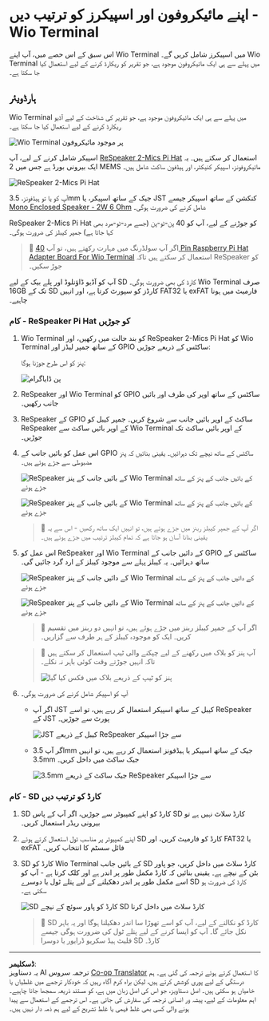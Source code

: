 <!--
CO_OP_TRANSLATOR_METADATA:
{
  "original_hash": "93d352de36526b8990e41dd538100324",
  "translation_date": "2025-08-27T00:31:43+00:00",
  "source_file": "6-consumer/lessons/1-speech-recognition/wio-terminal-microphone.md",
  "language_code": "ur"
}
-->
# اپنے مائیکروفون اور اسپیکرز کو ترتیب دیں - Wio Terminal

اس سبق کے اس حصے میں، آپ اپنے Wio Terminal میں اسپیکرز شامل کریں گے۔ Wio Terminal میں پہلے سے ہی ایک مائیکروفون موجود ہے، جو تقریر کو ریکارڈ کرنے کے لیے استعمال کیا جا سکتا ہے۔

## ہارڈویئر

Wio Terminal میں پہلے سے ہی ایک مائیکروفون موجود ہے، جو تقریر کی شناخت کے لیے آڈیو ریکارڈ کرنے کے لیے استعمال کیا جا سکتا ہے۔

![Wio Terminal پر موجود مائیکروفون](../../../../../translated_images/wio-mic.3f8c843dbe8ad917424037a93e3d25c62634add00a04dd8e091317b5a7a90088.ur.png)

اسپیکر شامل کرنے کے لیے، آپ [ReSpeaker 2-Mics Pi Hat](https://www.seeedstudio.com/ReSpeaker-2-Mics-Pi-HAT.html) استعمال کر سکتے ہیں۔ یہ ایک بیرونی بورڈ ہے جس میں 2 MEMS مائیکروفونز، اسپیکر کنیکٹر، اور ہیڈفون ساکٹ شامل ہیں۔

![ReSpeaker 2-Mics Pi Hat](../../../../../translated_images/respeaker.f5d19d1c6b14ab1676d24ac2764e64fac5339046ae07be8b45ce07633d61b79b.ur.png)

آپ کو یا تو ہیڈفونز، 3.5mm جیک کے ساتھ اسپیکر، یا JST کنکشن کے ساتھ اسپیکر جیسے [Mono Enclosed Speaker - 2W 6 Ohm](https://www.seeedstudio.com/Mono-Enclosed-Speaker-2W-6-Ohm-p-2832.html) شامل کرنے کی ضرورت ہوگی۔

ReSpeaker 2-Mics Pi Hat کو جوڑنے کے لیے، آپ کو 40 پن-ٹو-پن (جسے مرد-ٹو-مرد بھی کہا جاتا ہے) جمپر کیبلز کی ضرورت ہوگی۔

> 💁 اگر آپ سولڈرنگ میں مہارت رکھتے ہیں، تو آپ [40 Pin Raspberry Pi Hat Adapter Board For Wio Terminal](https://www.seeedstudio.com/40-Pin-Raspberry-Pi-Hat-Adapter-Board-For-Wio-Terminal-p-4730.html) استعمال کر سکتے ہیں تاکہ ReSpeaker کو جوڑ سکیں۔

آپ کو آڈیو ڈاؤنلوڈ اور پلے بیک کے لیے SD کارڈ کی بھی ضرورت ہوگی۔ Wio Terminal صرف 16GB تک کے SD کارڈز کو سپورٹ کرتا ہے، اور انہیں FAT32 یا exFAT فارمیٹ میں ہونا چاہیے۔

### کام - ReSpeaker Pi Hat کو جوڑیں

1. Wio Terminal کو بند حالت میں رکھیں، اور ReSpeaker 2-Mics Pi Hat کو Wio Terminal کے ساتھ جمپر لیڈز اور GPIO ساکٹس کے ذریعے جوڑیں:

    پنز کو اس طرح جوڑنا ہوگا:

    ![پن ڈایاگرام](../../../../../translated_images/wio-respeaker-wiring-0.767f80aa6508103880d256cdf99ee7219e190db257c7261e4aec219759dc67b9.ur.png)

1. ReSpeaker اور Wio Terminal کو GPIO ساکٹس کے ساتھ اوپر کی طرف اور بائیں جانب رکھیں۔

1. ReSpeaker کے GPIO ساکٹ کے اوپر بائیں جانب سے شروع کریں۔ جمپر کیبل کو ReSpeaker کے اوپر بائیں ساکٹ سے Wio Terminal کے اوپر بائیں ساکٹ تک جوڑیں۔

1. اس عمل کو بائیں جانب کے GPIO ساکٹس کے ساتھ نیچے تک دہرائیں۔ یقینی بنائیں کہ پنز مضبوطی سے جڑے ہوئے ہیں۔

    ![ReSpeaker کے بائیں جانب کے پنز Wio Terminal کے بائیں جانب کے پنز کے ساتھ جڑے ہوئے](../../../../../translated_images/wio-respeaker-wiring-1.8d894727f2ba24004824ee5e06b83b6d10952550003a3efb603182121521b0ef.ur.png)

    ![ReSpeaker کے بائیں جانب کے پنز Wio Terminal کے بائیں جانب کے پنز کے ساتھ جڑے ہوئے](../../../../../translated_images/wio-respeaker-wiring-2.329e1cbd306e754f8ffe56f9294794f4a8fa123860d76067a79e9ea385d1bf56.ur.png)

    > 💁 اگر آپ کے جمپر کیبلز ربنز میں جڑے ہوئے ہیں، تو انہیں ایک ساتھ رکھیں - اس سے یہ یقینی بنانا آسان ہو جاتا ہے کہ تمام کیبلز ترتیب میں جڑے ہوئے ہیں۔

1. اس عمل کو ReSpeaker اور Wio Terminal کے دائیں جانب کے GPIO ساکٹس کے ساتھ دہرائیں۔ یہ کیبلز پہلے سے موجود کیبلز کے ارد گرد جائیں گی۔

    ![ReSpeaker کے دائیں جانب کے پنز Wio Terminal کے دائیں جانب کے پنز کے ساتھ جڑے ہوئے](../../../../../translated_images/wio-respeaker-wiring-3.75b0be447e2fa9307a6a954f9ae8a71b77e39ada6a5ef1a059d341dc850fd90c.ur.png)

    ![ReSpeaker کے دائیں جانب کے پنز Wio Terminal کے دائیں جانب کے پنز کے ساتھ جڑے ہوئے](../../../../../translated_images/wio-respeaker-wiring-4.aa9cd434d8779437de720cba2719d83992413caed1b620b6148f6c8924889afb.ur.png)

    > 💁 اگر آپ کے جمپر کیبلز ربنز میں جڑے ہوئے ہیں، تو انہیں دو ربنز میں تقسیم کریں۔ ایک کو موجودہ کیبلز کے ہر طرف سے گزاریں۔

    > 💁 آپ پنز کو بلاک میں رکھنے کے لیے چپکنے والی ٹیپ استعمال کر سکتے ہیں تاکہ انہیں جوڑتے وقت کوئی باہر نہ نکلے۔
    >
    > ![پنز کو ٹیپ کے ذریعے بلاک میں فکس کیا گیا](../../../../../translated_images/wio-respeaker-wiring-5.af117c20acf622f3cd656ccd8f4053f8845d6aaa3af164d24cb7dbd54a4bb470.ur.png)

1. آپ کو اسپیکر شامل کرنے کی ضرورت ہوگی۔

    * اگر آپ JST کیبل کے ساتھ اسپیکر استعمال کر رہے ہیں، تو اسے ReSpeaker کے JST پورٹ سے جوڑیں۔

      ![JST کیبل کے ذریعے ReSpeaker سے جڑا اسپیکر](../../../../../translated_images/respeaker-jst-speaker.a441d177809df9458041a2012dd336dbb22c00a5c9642647109d2940a50d6fcc.ur.png)

    * اگر آپ 3.5mm جیک کے ساتھ اسپیکر یا ہیڈفونز استعمال کر رہے ہیں، تو انہیں 3.5mm جیک ساکٹ میں داخل کریں۔

      ![3.5mm جیک ساکٹ کے ذریعے ReSpeaker سے جڑا اسپیکر](../../../../../translated_images/respeaker-35mm-speaker.ad79ef4f128c7751f0abf854869b6b779c90c12ae3e48909944a7e48aeee3c7e.ur.png)

### کام - SD کارڈ کو ترتیب دیں

1. SD کارڈ کو اپنے کمپیوٹر سے جوڑیں، اگر آپ کے پاس SD کارڈ سلاٹ نہیں ہے تو بیرونی ریڈر استعمال کریں۔

1. اپنے کمپیوٹر پر مناسب ٹول استعمال کرتے ہوئے SD کارڈ کو فارمیٹ کریں، اور FAT32 یا exFAT فائل سسٹم کا انتخاب کریں۔

1. SD کارڈ کو Wio Terminal کے بائیں جانب SD کارڈ سلاٹ میں داخل کریں، جو پاور بٹن کے نیچے ہے۔ یقینی بنائیں کہ کارڈ مکمل طور پر اندر ہے اور کلک کرتا ہے - آپ کو اسے مکمل طور پر اندر دھکیلنے کے لیے پتلے ٹول یا دوسرے SD کارڈ کی ضرورت ہو سکتی ہے۔

    ![SD کارڈ کو پاور سوئچ کے نیچے SD کارڈ سلاٹ میں داخل کرنا](../../../../../translated_images/wio-sd-card.acdcbe322fa4ee7f8f9c8cc015b3263964bb26ab5c7e25b41747988cc5280d64.ur.png)

    > 💁 SD کارڈ کو نکالنے کے لیے، آپ کو اسے تھوڑا سا اندر دھکیلنا ہوگا اور یہ باہر نکل جائے گا۔ آپ کو ایسا کرنے کے لیے پتلے ٹول کی ضرورت ہوگی جیسے فلیٹ ہیڈ سکریو ڈرایور یا دوسرا SD کارڈ۔

---

**ڈسکلیمر**:  
یہ دستاویز AI ترجمہ سروس [Co-op Translator](https://github.com/Azure/co-op-translator) کا استعمال کرتے ہوئے ترجمہ کی گئی ہے۔ ہم درستگی کے لیے پوری کوشش کرتے ہیں، لیکن براہ کرم آگاہ رہیں کہ خودکار ترجمے میں غلطیاں یا خامیاں ہو سکتی ہیں۔ اصل دستاویز، جو اس کی اصل زبان میں ہے، کو مستند ذریعہ سمجھا جانا چاہیے۔ اہم معلومات کے لیے، پیشہ ور انسانی ترجمہ کی سفارش کی جاتی ہے۔ اس ترجمے کے استعمال سے پیدا ہونے والی کسی بھی غلط فہمی یا غلط تشریح کے لیے ہم ذمہ دار نہیں ہیں۔